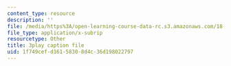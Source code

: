 ```yaml
---
content_type: resource
description: ''
file: /media/https%3A/open-learning-course-data-rc.s3.amazonaws.com/18-02sc-multivariable-calculus-fall-2010/1f749cefd16158308d4c36d198022797_nDuS5uQ7-lo.vtt
file_type: application/x-subrip
resourcetype: Other
title: 3play caption file
uid: 1f749cef-d161-5830-8d4c-36d198022797
---
```

